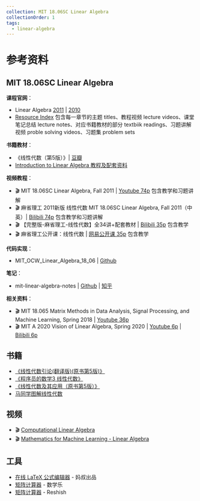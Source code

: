 ```yaml
---
collection: MIT 18.06SC Linear Algebra
collectionOrder: 1
tags:
  - linear-algebra
---
```


# 参考资料

## MIT 18.06SC Linear Algebra
**课程官网**：
* Linear Algebra [2011](https://ocw.mit.edu/courses/mathematics/18-06sc-linear-algebra-fall-2011/) | [2010](https://ocw.mit.edu/courses/mathematics/18-06-linear-algebra-spring-2010/)
* [Resource Index](https://ocw.mit.edu/courses/mathematics/18-06sc-linear-algebra-fall-2011/resource-index/) 包含每一章节的主题 titles、教程视频 lecture videos、课堂笔记总结 lecture notes、对应书籍教材的部分 textbiik readings、习题讲解视频 proble solving videos、习题集 problem sets

**书籍教材**：
* 《线性代数（第5版）》| [豆瓣](https://book.douban.com/subject/34820335/)
* [Introduction to Linear Algebra 教程及配套资料](https://www.jianguoyun.com/p/DatRaHkQjNDGBxixg-ED)

**视频教程**：
* :clapper: MIT 18.06SC Linear Algebra, Fall 2011 | [Youtube 74p](https://www.youtube.com/playlist?list=PL221E2BBF13BECF6C) 包含教学和习题讲解
* :clapper: 麻省理工 2011新版 线性代数 MIT 18.06SC Linear Algebra, Fall 2011（中英）| [Bilibili 74p](https://www.bilibili.com/video/BV1Y7411P79C/) 包含教学和习题讲解
* :clapper: 【完整版-麻省理工-线性代数】全34讲+配套教材 | [Bilibili 35p](https://www.bilibili.com/video/BV1ix411f7Yp/) 包含教学
* :clapper: 麻省理工公开课：线性代数 | [网易公开课 35p](http://open.163.com/special/opencourse/daishu.html) 包含教学

**代码实现**：
* MIT_OCW_Linear_Algebra_18_06 | [Github](https://github.com/juanklopper/MIT_OCW_Linear_Algebra_18_06)

**笔记**：
* mit-linear-algebra-notes | [Github](https://github.com/ayamefing/mit-linear-algebra-notes) | [知乎](https://zhuanlan.zhihu.com/p/28277072)

**相关资料**：
* :clapper: MIT 18.065 Matrix Methods in Data Analysis, Signal Processing, and Machine Learning, Spring 2018 | [Youtube 36p](https://www.youtube.com/playlist?list=PLUl4u3cNGP63oMNUHXqIUcrkS2PivhN3k)
* :clapper: MIT A 2020 Vision of Linear Algebra, Spring 2020 | [Youtube 6p](https://www.youtube.com/playlist?list=PLUl4u3cNGP61iQEFiWLE21EJCxwmWvvek) | [Bilibili 6p](https://www.bilibili.com/video/BV17u411o7Wa)

## 书籍
* [《线性代数引论(翻译版)(原书第5版)》](https://book.douban.com/subject/26840961/)
* [《程序员的数学3 线性代数》](https://book.douban.com/subject/26740548/)
* [《线性代数及其应用（原书第5版）》](https://book.douban.com/subject/30310517/)
* [马同学图解线性代数](https://www.matongxue.com/courses/1)

## 视频

* :clapper: [Computational Linear Algebra](https://www.youtube.com/playlist?list=PLtmWHNX-gukIc92m1K0P6bIOnZb-mg0hY)
* :clapper: [Mathematics for Machine Learning - Linear Algebra](https://www.youtube.com/playlist?list=PLiiljHvN6z1_o1ztXTKWPrShrMrBLo5P3)

## 工具
* [在线 LaTeX 公式编辑器](https://www.latexlive.com/) - 妈叔出品
* [矩阵计算器](https://www.shuxuele.com/algebra/matrix-calculator.html) - 数学乐
* [矩阵计算器](https://matrix.reshish.com/zh/) - Reshish